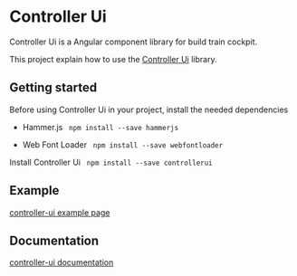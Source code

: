 # Controller Ui

Controller Ui is a Angular component library for build train cockpit.

This project explain how to use the [Controller Ui]() library.

## Getting started

Before using Controller Ui in your project, install the needed dependencies

* Hammer.js
``` npm install --save hammerjs```

* Web Font Loader 
``` npm install --save webfontloader```

Install Controller Ui
``` npm install --save controllerui```

## Example

[controller-ui example page](http://htmlpreview.github.io/?https://github.com/nmeunier/controller-ui/blob/master/example/index.html)


## Documentation

[controller-ui documentation](https://github.com/nmeunier/controller-ui/blob/master/projects/controller-ui/README.md)

